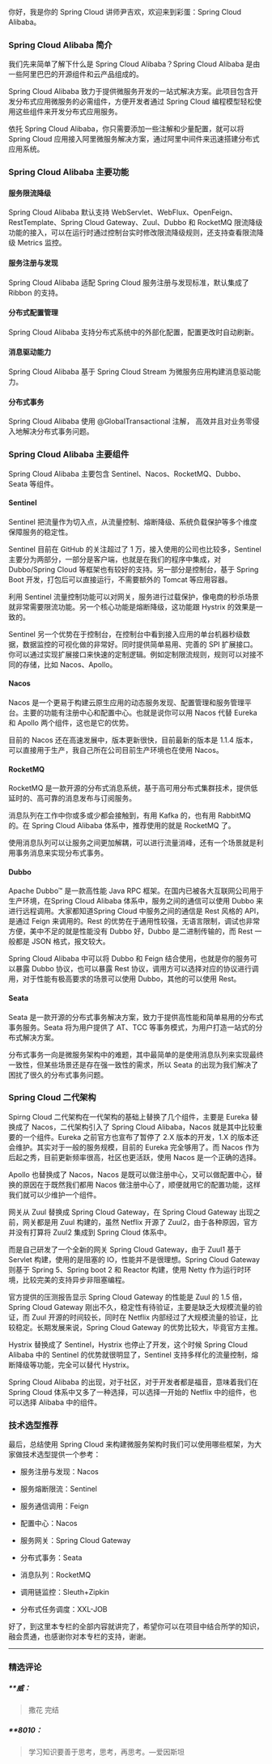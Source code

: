<p data-nodeid="23760">你好，我是你的 Spring Cloud 讲师尹吉欢，欢迎来到彩蛋：Spring Cloud Alibaba。</p>









<h3 data-nodeid="23472" class="">Spring Cloud Alibaba 简介</h3>


<p data-nodeid="22765">我们先来简单了解下什么是 Spring Cloud Alibaba？Spring Cloud Alibaba 是由一些阿里巴巴的开源组件和云产品组成的。</p>
<p data-nodeid="22766">Spring Cloud Alibaba 致力于提供微服务开发的一站式解决方案。此项目包含开发分布式应用微服务的必需组件，方便开发者通过 Spring Cloud 编程模型轻松使用这些组件来开发分布式应用服务。</p>
<p data-nodeid="22767">依托 Spring Cloud Alibaba，你只需要添加一些注解和少量配置，就可以将 Spring Cloud 应用接入阿里微服务解决方案，通过阿里中间件来迅速搭建分布式应用系统。</p>
<h3 data-nodeid="24006" class="">Spring Cloud Alibaba 主要功能</h3>

<h4 data-nodeid="24252" class="">服务限流降级</h4>

<p data-nodeid="22770">Spring Cloud Alibaba 默认支持 WebServlet、WebFlux、OpenFeign、RestTemplate、Spring Cloud Gateway、Zuul、Dubbo 和 RocketMQ 限流降级功能的接入，可以在运行时通过控制台实时修改限流降级规则，还支持查看限流降级 Metrics 监控。</p>
<h4 data-nodeid="24498" class="">服务注册与发现</h4>

<p data-nodeid="22772">Spring Cloud Alibaba 适配 Spring Cloud 服务注册与发现标准，默认集成了 Ribbon 的支持。</p>
<h4 data-nodeid="24744" class="">分布式配置管理</h4>

<p data-nodeid="22774">Spring Cloud Alibaba 支持分布式系统中的外部化配置，配置更改时自动刷新。</p>
<h4 data-nodeid="24990" class="">消息驱动能力</h4>

<p data-nodeid="22776">Spring Cloud Alibaba 基于 Spring Cloud Stream 为微服务应用构建消息驱动能力。</p>
<h4 data-nodeid="25236" class="">分布式事务</h4>

<p data-nodeid="22778">Spring Cloud Alibaba 使用 @GlobalTransactional 注解， 高效并且对业务零侵入地解决分布式事务问题。</p>
<h3 data-nodeid="25482" class="">Spring Cloud Alibaba 主要组件</h3>

<p data-nodeid="22780">Spring Cloud Alibaba 主要包含 Sentinel、Nacos、RocketMQ、Dubbo、Seata 等组件。</p>
<h4 data-nodeid="25728" class="">Sentinel</h4>

<p data-nodeid="22782">Sentinel 把流量作为切入点，从流量控制、熔断降级、系统负载保护等多个维度保障服务的稳定性。</p>
<p data-nodeid="22783">Sentinel 目前在 GitHub 的关注超过了 1 万，接入使用的公司也比较多，Sentinel 主要分为两部分，一部分是客户端，也就是在我们的程序中集成，对 Dubbo/Spring Cloud 等框架也有较好的支持。另一部分是控制台，基于 Spring Boot 开发，打包后可以直接运行，不需要额外的 Tomcat 等应用容器。</p>
<p data-nodeid="22784">利用 Sentinel 流量控制功能可以对网关，服务进行过载保护，像电商的秒杀场景就非常需要限流功能。另一个核心功能是熔断降级，这功能跟 Hystrix 的效果是一致的。</p>
<p data-nodeid="22785">Sentinel 另一个优势在于控制台，在控制台中看到接入应用的单台机器秒级数据，数据监控的可视化做的非常好。同时提供简单易用、完善的 SPI 扩展接口。你可以通过实现扩展接口来快速的定制逻辑。例如定制限流规则，规则可以对接不同的存储，比如 Nacos、Apollo。</p>
<h4 data-nodeid="25974" class="">Nacos</h4>

<p data-nodeid="22787">Nacos 是一个更易于构建云原生应用的动态服务发现、配置管理和服务管理平台。主要的功能有注册中心和配置中心。也就是说你可以用 Nacos 代替 Eureka 和 Apollo 两个组件，这也是它的优势。</p>
<p data-nodeid="22788">目前的 Nacos 还在高速发展中，版本更新很快，目前最新的版本是 1.1.4 版本，可以直接用于生产，我自己所在公司目前生产环境也在使用 Nacos。</p>
<h4 data-nodeid="26220" class="">RocketMQ</h4>

<p data-nodeid="22790">RocketMQ 是一款开源的分布式消息系统，基于高可用分布式集群技术，提供低延时的、高可靠的消息发布与订阅服务。</p>
<p data-nodeid="22791">消息队列在工作中你或多或少都会接触到，有用 Kafka 的，也有用 RabbitMQ 的。在 Spring Cloud Alibaba 体系中，推荐使用的就是 RocketMQ 了。</p>
<p data-nodeid="22792">使用消息队列可以让服务之间更加解耦，可以进行流量消峰，还有一个场景就是利用事务消息来实现分布式事务。</p>
<h4 data-nodeid="26466" class="">Dubbo</h4>

<p data-nodeid="22794">Apache Dubbo™ 是一款高性能 Java RPC 框架。在国内已被各大互联网公司用于生产环境，在Spring Cloud Alibaba 体系中，服务之间的通信可以使用 Dubbo 来进行远程调用。大家都知道Spring Cloud 中服务之间的通信是 Rest 风格的 API，是通过 Feign 来调用的。Rest 的优势在于通用性较强，无语言限制，调试也非常方便，美中不足的就是性能没有 Dubbo 好，Dubbo 是二进制传输的，而 Rest 一般都是 JSON 格式，报文较大。</p>
<p data-nodeid="22795">Spring Cloud Alibaba 中可以将 Dubbo 和 Feign 结合使用，也就是你的服务可以暴露 Dubbo 协议，也可以暴露 Rest 协议，调用方可以选择对应的协议进行调用，对于性能有极高要求的场景可以使用 Dubbo，其他的可以使用 Rest。</p>
<h4 data-nodeid="26712" class="">Seata</h4>

<p data-nodeid="22797">Seata 是一款开源的分布式事务解决方案，致力于提供高性能和简单易用的分布式事务服务。Seata 将为用户提供了 AT、TCC 等事务模式，为用户打造一站式的分布式解决方案。</p>
<p data-nodeid="22798">分布式事务一向是微服务架构中的难题，其中最简单的是使用消息队列来实现最终一致性，但某些场景还是存在强一致性的需求，所以 Seata 的出现为我们解决了困扰了很久的分布式事务问题。</p>
<h3 data-nodeid="26958" class="">Spring Cloud 二代架构</h3>

<p data-nodeid="22800">Spirng Cloud 二代架构在一代架构的基础上替换了几个组件，主要是 Eureka 替换成了 Nacos，二代架构引入了 Spring Cloud Alibaba，Nacos 就是其中比较重要的一个组件。Eureka 之前官方也宣布了暂停了 2.X 版本的开发，1.X 的版本还会维护。其实对于一般的服务规模，目前的 Eureka 完全够用了。而 Nacos 作为后起之秀，目前更新频率很高，社区也更活跃，使用 Nacos 是一个正确的选择。</p>
<p data-nodeid="22801">Apollo 也替换成了 Nacos，Nacos 是既可以做注册中心，又可以做配置中心，替换的原因在于既然我们都用 Nacos 做注册中心了，顺便就用它的配置功能，这样我们就可以少维护一个组件。</p>
<p data-nodeid="22802">网关从 Zuul 替换成 Spring Cloud Gateway，在 Spring Cloud Gateway 出现之前，网关都是用 Zuul 构建的，虽然 Netflix 开源了 Zuul2，由于各种原因，官方并没有打算将 Zuul2 集成到 Spring Cloud 体系中。</p>
<p data-nodeid="22803">而是自己研发了一个全新的网关 Spring Cloud Gateway，由于 Zuul1 基于 Servlet 构建，使用的是阻塞的 IO，性能并不是很理想。Spring Cloud Gateway 则基于 Spring 5、Spring boot 2 和 Reactor 构建，使用 Netty 作为运行时环境，比较完美的支持异步非阻塞编程。</p>
<p data-nodeid="22804">官方提供的压测报告显示 Spring Cloud Gateway 的性能是 Zuul 的 1.5 倍，Spring Cloud Gateway 刚出不久，稳定性有待验证，主要是缺乏大规模流量的验证，而 Zuul 开源的时间较长，同时在 Netflix 内部经过了大规模流量的验证，比较稳定。长期发展来说，Spring Cloud Gateway 的优势比较大，毕竟官方主推。</p>
<p data-nodeid="22805">Hystrix 替换成了 Sentinel，Hystrix 也停止了开发，这个时候 Spring Cloud Alibaba 中的 Sentinel 的优势就很明显了，Sentinel 支持多样化的流量控制，熔断降级等功能，完全可以替代 Hystrix。</p>
<p data-nodeid="22806">Spring Cloud Alibaba 的出现，对于社区，对于开发者都是福音，意味着我们在 Spring Cloud 体系中又多了一种选择，可以选择一开始的 Netflix 中的组件，也可以选择 Alibaba 中的组件。</p>
<h3 data-nodeid="27204" class="te-preview-highlight">技术选型推荐</h3>

<p data-nodeid="22808">最后，总结使用 Spring Cloud 来构建微服务架构时我们可以使用哪些框架，为大家做技术选型提供一个参考：</p>
<ul data-nodeid="22809">
<li data-nodeid="22810">
<p data-nodeid="22811">服务注册与发现：Nacos</p>
</li>
<li data-nodeid="22812">
<p data-nodeid="22813">服务熔断限流：Sentinel</p>
</li>
<li data-nodeid="22814">
<p data-nodeid="22815">服务通信调用：Feign</p>
</li>
<li data-nodeid="22816">
<p data-nodeid="22817">配置中心：Nacos</p>
</li>
<li data-nodeid="22818">
<p data-nodeid="22819">服务网关：Spring Cloud Gateway</p>
</li>
<li data-nodeid="22820">
<p data-nodeid="22821">分布式事务：Seata</p>
</li>
<li data-nodeid="22822">
<p data-nodeid="22823">消息队列：RocketMQ</p>
</li>
<li data-nodeid="22824">
<p data-nodeid="22825">调用链监控：Sleuth+Zipkin</p>
</li>
<li data-nodeid="22826">
<p data-nodeid="22827">分布式任务调度：XXL-JOB</p>
</li>
</ul>
<p data-nodeid="22828">好了，到这里本专栏的全部内容就讲完了，希望你可以在项目中结合所学的知识，融会贯通，也感谢你对本专栏的支持，谢谢。</p>

---

### 精选评论

##### **威：
> 撒花 完结

##### **8010：
> 学习知识要善于思考，思考，再思考。—爱因斯坦


